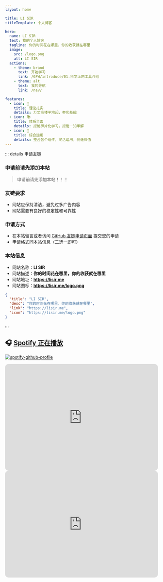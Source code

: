 ```yaml
---
layout: home

title: LI SIR
titleTemplate: 个人博客

hero: 
  name: LI SIR
  text: 我的个人博客
  tagline: 你的时间花在哪里，你的收获就在哪里
  image:
    src: /logo.png
    alt: LI SIR
  actions:
    - theme: brand
      text: 开始学习
      link: /GFW/introduce/01.科学上网工具介绍
    - theme: alt
      text: 我的导航
      link: /nav/

features: 
  - icon: 📝
    title: 理论扎实
    details: 万丈高楼平地起，夯实基础
  - icon: 📚
    title: 体系全面
    details: 拒绝碎片化学习，拒绝一知半解
  - icon: 📜
    title: 综合运用
    details: 整合各个组件，灵活运用，创造价值
---
```

<confetti />
<HomeUnderline />

<script setup>
import MFriends from './home/MFriends.vue'
</script>

<ClientOnly>
  <MFriends/>
</ClientOnly>

::: details 申请友链

### 申请前请先添加本站

> 申请前请先添加本站！！！

### 友链要求

- 网站应保持清洁，避免过多广告内容
- 网站需要有良好的稳定性和可靠性

### 申请方式

- 在本站留言或者访问 [GitHub 友链申请页面](https://github.com/wkwbk/wkwbk.github.io/issues/1) 提交您的申请
- 申请格式同本站信息（二选一即可）

### 本站信息

- 网站名称：**LI SIR**
- 网站描述：**你的时间花在哪里，你的收获就在哪里**
- 网站地址：**<https://lisir.me>**
- 网站图标：**<https://lisir.me/logo.png>**

```json
{
  "title": "LI SIR",
  "desc": "你的时间花在哪里，你的收获就在哪里",
  "link": "https://lisir.me",
  "icon": "https://lisir.me/logo.png"
}
```

:::

## 🎧 [**Spotify 正在播放**](https://open.spotify.com/user/31s4ftvnfnus65uynvxmxu7rkfom)

[![spotify-github-profile](https://spotify-github-profile.kittinanx.com/api/view?uid=31s4ftvnfnus65uynvxmxu7rkfom&cover_image=true&theme=default&show_offline=true&background_color=121212&interchange=true&bar_color_cover=true)](https://spotify-github-profile.kittinanx.com/api/view?uid=31s4ftvnfnus65uynvxmxu7rkfom&redirect=true)

<iframe style="border-radius:12px" src="https://open.spotify.com/embed/playlist/5RlAHB43BgBxAOKruTWkYm?utm_source=generator&theme=0" width="100%" height="352" frameBorder="0" allowfullscreen="" allow="autoplay; clipboard-write; encrypted-media; fullscreen; picture-in-picture" loading="lazy"></iframe>

<br/>

<iframe style="border-radius:12px" src="https://open.spotify.com/embed/playlist/14xDEqPsOMWjY4hUJtDihj?utm_source=generator&theme=0" width="100%" height="352" frameBorder="0" allowfullscreen="" allow="autoplay; clipboard-write; encrypted-media; fullscreen; picture-in-picture" loading="lazy"></iframe>
